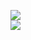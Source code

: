 [![](https://img.shields.io/badge/Made%20With-Github%20Spray-lightgrey.svg?style=for-the-badge&logo=github)](https://github.com/Annihil/github-spray#5767)  
[![](https://i.imgur.com/2DrTn0Z.gif)](https://github.com/Annihil/github-spray)